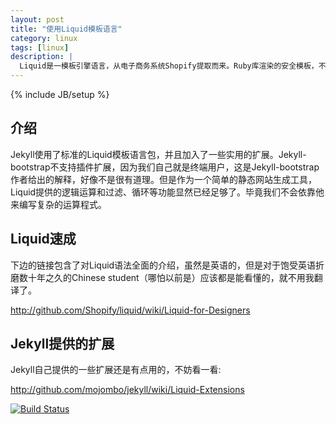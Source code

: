 ```yaml
---
layout: post
title: "使用Liquid模板语言"
category: linux 
tags: [linux]
description: |
  Liquid是一模板引擎语言，从电子商务系统Shopify提取而来。Ruby库渲染的安全模板，不影响服务器上的安全性。
---
```

{% include JB/setup %}

## 介绍

Jekyll使用了标准的Liquid模板语言包，并且加入了一些实用的扩展。Jekyll-bootstrap不支持插件扩展，因为我们自己就是终端用户，这是Jekyll-bootstrap作者给出的解释，好像不是很有道理。但是作为一个简单的静态网站生成工具，Liquid提供的逻辑运算和过滤、循环等功能显然已经足够了。毕竟我们不会依靠他来编写复杂的运算程式。 

## Liquid速成

下边的链接包含了对Liquid语法全面的介绍，虽然是英语的，但是对于饱受英语折磨数十年之久的Chinese student（哪怕以前是）应该都是能看懂的，就不用我翻译了。

<http://github.com/Shopify/liquid/wiki/Liquid-for-Designers>

## Jekyll提供的扩展

Jekyll自己提供的一些扩展还是有点用的，不妨看一看:

<http://github.com/mojombo/jekyll/wiki/Liquid-Extensions>


[![Build Status](https://secure.travis-ci.org/Shopify/liquid.png)](http://travis-ci.org/Shopify/liquid)


